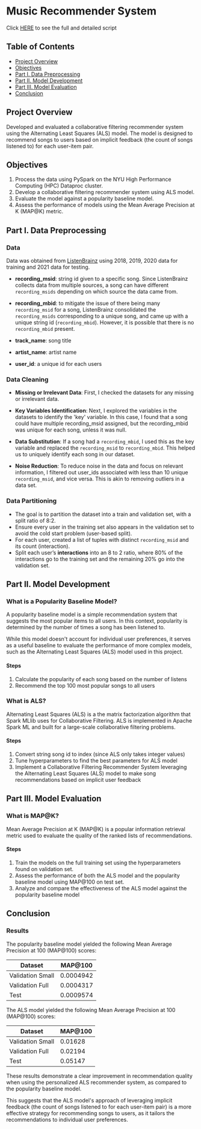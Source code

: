 # Music Recommender System

Click [HERE](https://github.com/choijin/Music_Recommender_System) to see the full and detailed script

## Table of Contents
- [Project Overview](#project-overview)
- [Objectives](#objectives)
- [Part I. Data Preprocessing](#part-i-data-preprocessing)
- [Part II. Model Development](#part-ii-model-development)
- [Part III. Model Evaluation](#part-iii-model-evaluation)
- [Conclusion](#conclusion)

## Project Overview
Developed and evaluated a collaborative filtering recommender system using the Alternating Least Squares (ALS) model. The model is designed to recommend songs to users based on implicit feedback (the count of songs listened to) for each user-item pair.

## Objectives
1. Process the data using PySpark on the NYU High Performance Computing (HPC) Dataproc cluster.
2. Develop a collaborative filtering recommender system using ALS model.
3. Evaluate the model against a popularity baseline model.
4. Assess the performance of models using the Mean Average Precision at K (MAP@K) metric.

## Part I. Data Preprocessing
### Data
Data was obtained from [ListenBrainz](https://listenbrainz.org/) using 2018, 2019, 2020 data for training and 2021 data for testing.

* **recording_msid**: string id given to a specific song. Since ListenBrainz collects data from multiple sources, a song can have different `recording_msids` depending on which source the data came from.

* **recording_mbid**: to mitigate the issue of there being many `recording_msid` for a song, ListenBrainz consolidated the `recording_msids` corresponding to a unique song, and came up with a unique string id (`recording_mbid`). However, it is possible that there is no `recording_mbid` present.

* **track_name**: song title

* **artist_name**: artist name

* **user_id**: a unique id for each users


### Data Cleaning
* **Missing or Irrelevant Data**: First, I checked the datasets for any missing or irrelevant data.

* **Key Variables Identification**: Next, I explored the variables in the datasets to identify the 'key' variable. In this case, I found that a song could have multiple recording_msid assigned, but the recording_mbid was unique for each song, unless it was null.

* **Data Substitution**: If a song had a `recording_mbid`, I used this as the key variable and replaced the `recording_msid` to `recording_mbid`. This helped us to uniquely identify each song in our dataset.

* **Noise Reduction**: To reduce noise in the data and focus on relevant information, I filtered out user_ids associated with less than 10 unique `recording_msid`, and vice versa. This is akin to removing outliers in a data set.

### Data Partitioning
* The goal is to partition the dataset into a train and validation set, with a split ratio of 8:2.
* Ensure every user in the training set also appears in the validation set to avoid the cold start problem (user-based split).
* For each user, created a list of tuples with distinct `recording_msid` and its count (interaction).
* Split each user’s **interactions** into an 8 to 2 ratio, where 80% of the interactions go to the training set and the remaining 20% go into the validation set.

## Part II. Model Development
### What is a Popularity Baseline Model?
A popularity baseline model is a simple recommendation system that suggests the most popular items to all users. In this context, popularity is determined by the number of times a song has been listened to.

While this model doesn't account for individual user preferences, it serves as a useful baseline to evaluate the performance of more complex models, such as the Alternating Least Squares (ALS) model used in this project.

#### Steps
1. Calculate the popularity of each song based on the number of listens
2. Recommend the top 100 most popular songs to all users 

### What is ALS?
Alternating Least Squares (ALS) is a the matrix factorization algorithm that Spark MLlib uses for Collaborative Filtering. ALS is implemented in Apache Spark ML and built for a large-scale collaborative filtering problems.

#### Steps
1. Convert string song id to index (since ALS only takes integer values)
2. Tune hyperparameters to find the best parameters for ALS model
3. Implement a Collaborative Filtering Recommender System leveraging the Alternating Least Squares (ALS) model to make song recommendations based on implicit user feedback

## Part III. Model Evaluation
### What is MAP@K?
Mean Average Precision at K (MAP@K) is a popular information retrieval metric used to evaluate the quality of the ranked lists of recommendations.

#### Steps
1. Train the models on the full training set using the hyperparameters found on validation set.
2. Assess the performance of both the ALS model and the popularity baseline model using MAP@100 on test set.
3. Analyze and compare the effectiveness of the ALS model against the popularity baseline model

## Conclusion
### Results
The popularity baseline model yielded the following Mean Average Precision at 100 (MAP@100) scores:

| Dataset          | MAP@100   |
|------------------|-----------|
| Validation Small | 0.0004942 |
| Validation Full  | 0.0004317 |
| Test             | 0.0009574 |

The ALS model yielded the following Mean Average Precision at 100 (MAP@100) scores:

| Dataset          | MAP@100 |
|------------------|---------|
| Validation Small | 0.01628 |
| Validation Full  | 0.02194 |
| Test             | 0.05147 |


These results demonstrate a clear improvement in recommendation quality when using the personalized ALS recommender system, as compared to the popularity baseline model.

This suggests that the ALS model's approach of leveraging implicit feedback (the count of songs listened to for each user-item pair) is a more effective strategy for recommending songs to users, as it tailors the recommendations to individual user preferences.

